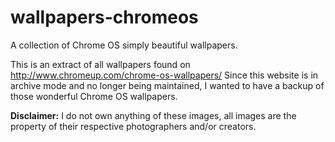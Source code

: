 # wallpapers-chromeos
A collection of Chrome OS simply beautiful wallpapers.

This is an extract of all wallpapers found on http://www.chromeup.com/chrome-os-wallpapers/ Since this website is in archive mode and no longer being maintained, I wanted to have a backup of those wonderful Chrome OS wallpapers. 

**Disclaimer:** I do not own anything of these images, all images are the property of their respective photographers and/or creators.
